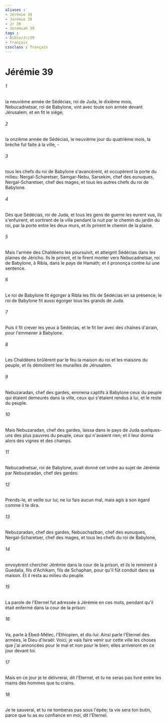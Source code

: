 ```yaml
---
aliases : 
- Jérémie 39
- Jérémie 39
- Jr 39
- Jeremiah 39
tags : 
- Bible/Jr/39
- français
cssclass : français
---
```


# Jérémie 39

###### 1
la neuvième année de Sédécias, roi de Juda, le dixième mois, Nebucadnetsar, roi de Babylone, vint avec toute son armée devant Jérusalem, et en fit le siège;
###### 2
la onzième année de Sédécias, le neuvième jour du quatrième mois, la brèche fut faite à la ville, -
###### 3
tous les chefs du roi de Babylone s'avancèrent, et occupèrent la porte du milieu: Nergal-Scharetser, Samgar-Nebu, Sarsekim, chef des eunuques, Nergal-Scharetser, chef des mages, et tous les autres chefs du roi de Babylone.
###### 4
Dès que Sédécias, roi de Juda, et tous les gens de guerre les eurent vus, ils s'enfuirent, et sortirent de la ville pendant la nuit par le chemin du jardin du roi, par la porte entre les deux murs, et ils prirent le chemin de la plaine.
###### 5
Mais l'armée des Chaldéens les poursuivit, et atteignit Sédécias dans les plaines de Jéricho. Ils le prirent, et le firent monter vers Nebucadnetsar, roi de Babylone, à Ribla, dans le pays de Hamath; et il prononça contre lui une sentence.
###### 6
Le roi de Babylone fit égorger à Ribla les fils de Sédécias en sa présence; le roi de Babylone fit aussi égorger tous les grands de Juda.
###### 7
Puis il fit crever les yeux à Sédécias, et le fit lier avec des chaînes d'airain, pour l'emmener à Babylone.
###### 8
Les Chaldéens brûlèrent par le feu la maison du roi et les maisons du peuple, et ils démolirent les murailles de Jérusalem.
###### 9
Nebuzaradan, chef des gardes, emmena captifs à Babylone ceux du peuple qui étaient demeurés dans la ville, ceux qui s'étaient rendus à lui, et le reste du peuple.
###### 10
Mais Nebuzaradan, chef des gardes, laissa dans le pays de Juda quelques-uns des plus pauvres du peuple, ceux qui n'avaient rien; et il leur donna alors des vignes et des champs.
###### 11
Nebucadnetsar, roi de Babylone, avait donné cet ordre au sujet de Jérémie par Nebuzaradan, chef des gardes:
###### 12
Prends-le, et veille sur lui; ne lui fais aucun mal, mais agis à son égard comme il te dira.
###### 13
Nebuzaradan, chef des gardes, Nebuschazban, chef des eunuques, Nergal-Scharetser, chef des mages, et tous les chefs du roi de Babylone,
###### 14
envoyèrent chercher Jérémie dans la cour de la prison, et ils le remirent à Guedalia, fils d'Achikam, fils de Schaphan, pour qu'il fût conduit dans sa maison. Et il resta au milieu du peuple.
###### 15
La parole de l'Eternel fut adressée à Jérémie en ces mots, pendant qu'il était enfermé dans la cour de la prison:
###### 16
Va, parle à Ebed-Mélec, l'Ethiopien, et dis-lui: Ainsi parle l'Eternel des armées, le Dieu d'Israël: Voici, je vais faire venir sur cette ville les choses que j'ai annoncées pour le mal et non pour le bien; elles arriveront en ce jour devant toi.
###### 17
Mais en ce jour je te délivrerai, dit l'Eternel, et tu ne seras pas livré entre les mains des hommes que tu crains.
###### 18
Je te sauverai, et tu ne tomberas pas sous l'épée; ta vie sera ton butin, parce que tu as eu confiance en moi, dit l'Eternel.
